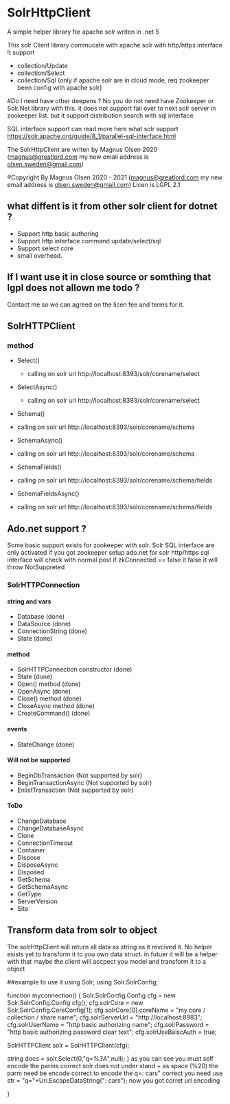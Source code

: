 # SolrHttpClient
A simple helper library for apache solr writen in .net 5 

This solr Client library commucate with apache solr with http/https interface
It support 
* collection/Update
* collection/Select
* collection/Sql (only if apache solr are in cloud mode, req zookeeper been config with apache solr)

#Do I need have other deepens ?
No you do not need have Zookeeper or Solr.Net library with this.
it does not support fail over to next solr server in zookeeper list. 
but it support distribution search with sql interface 

SQL interface support can read more here what solr support
https://solr.apache.org/guide/8_1/parallel-sql-interface.html

The SolrHttpClient are writen by Magnus Olsen 2020 (magnus@greatlord.com my new email address is olsen.sweden@gmail.com)

®Copyright By Magnus Olsen 2020 - 2021 (magnus@greatlord.com my new email address is olsen.sweden@gmail.com)
Licen is LGPL 2.1

## what diffent is it from other solr client for dotnet ?
* Support http basic authoring
* Support http interface command update/select/sql
* Support select core
* small overhead.

## If I want use it in close source or somthing that lgpl does not allown me todo ?
Contact me so we can agreed on the licen fee and terms for it.

## SolrHTTPClient
### method
* Select() 
  - calling on solr url http://localhost:8393/solr/corename/select

* SelectAsync()
  - calling on solr url http://localhost:8393/solr/corename/select

* Schema()
 - calling on solr url http://localhost:8393/solr/corename/schema

* SchemaAsync()
 - calling on solr url http://localhost:8393/solr/corename/schema
 
* SchemaFields()
 - calling on solr url http://localhost:8393/solr/corename/schema/fields

* SchemaFieldsAsync()
 - calling on solr url http://localhost:8393/solr/corename/schema/fields

## Ado.net support ?
Some basic support exists for zookeeper with solr.
Solr SQL interface are only activated if you got zookeeper setup
ado.net for solr http/https sql interface will check with normal post
if zkConnected == false it false it will throw NotSuppreted 

### SolrHTTPConnection
#### string and vars
* Database (done)
* DataSource (done)
* ConnectionString (done)
* State (done)

#### method
* SolrHTTPConnection constructor (done)
* State (done)
* Open() method (done)
* OpenAsync (done)
* Close() method (done)
* CloseAsync method (done)
* CreateCommand() (done)

#### events
* StateChange (done)

#### Will not be supported
* BeginDbTransaction (Not supported by solr)
* BeginTransactionAsync (Not supported by solr)
* EnlistTransaction (Not supported by solr)

#### ToDo
* ChangeDatabase
* ChangeDatabaseAsync
* Clone          
* ConnectionTimeout
* Container
* Dispose
* DisposeAsync
* Disposed
* GetSchema
* GetSchemaAsync
* GetType          
* ServerVersion
* Site



## Transform data from solr to object 
The solrHttpClient will return all data as string as it revcived it.
No helper exists yet to transform it to you own data struct.
in futuer it will be a helper with that maybe the client will accpect you model and transform it to a object

##example to use it 
using Solr;
using Solr.SolrConfig;

function myconnection() {
  Solr.SolrConfig.Config cfg = new Solr.SolrConfig.Config cfg();
  cfg.solrCore = new Solr.SolrConfig.CoreConfig[1];
  cfg.solrCore[0].coreName = "my core / collection / share name";
  cfg.solrServerUrl = "http://localhost:8983";
  cfg.solrUserName = "http basic authorizing name";
  cfg.solrPassword = "http basic authorizing password clear text";
  cfg.solrUseBaiscAuth = true;
  
  SolrHTTPClient solr = SolrHTTPClient(cfg);
  
  string docs = solr.Select(0,"q=*%3A*",null);
 }
as you can see you must self encode the parms correct solr does not under stand + as space (%20) the parm need be encode correct
to encode the q=*:* cars" correct you need use str = "q="+Uri.EscapeDataString("*:* cars"); now you got corret url encoding 

 
   
  
  
}


